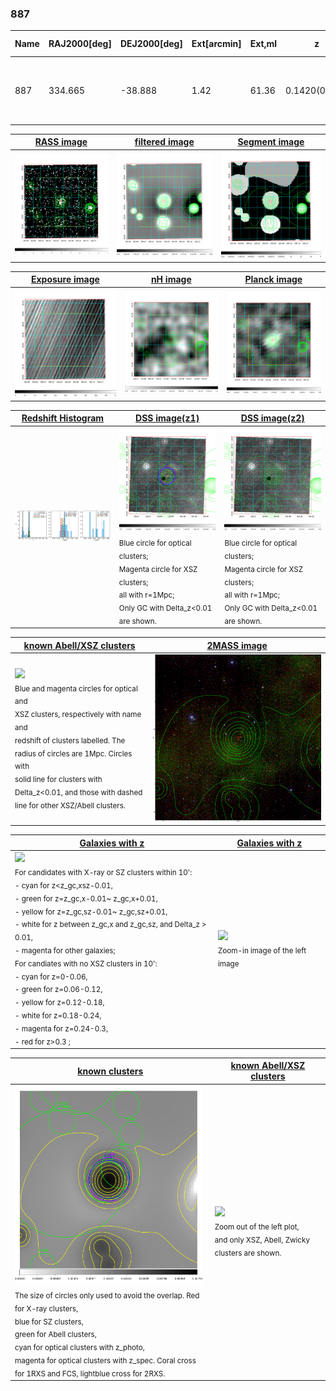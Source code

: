 <div STYLE="page-break-after: always;"></div>

### 887

|Name|RAJ2000[deg]|DEJ2000[deg] |Ext[arcmin]| Ext,ml | z | z_src| C|GC(XSZ,Delta_z<0.01)| GC(OPT,Delta_z<0.01)|GC| R_sig[arcmin] | R500[arcmin] | R500[Mpc]| CRsig[c/s] | CR500[c/s] |L500[1E44 erg/s]|F500[1E-12 erg/s/cm^2]| M500[1E14 Msun]|Tx[keV]|Cnt_sig|Beta|Rc[arcmin]|Comment|Alias|
|---|---|---|---|---|---|------|---|--------|---------|----------|---|---|---|---|---|---|---|---|---|---|---|---|---|---|
|887| 334.665| -38.888| 1.42| 61.36| 0.1420(0.005)| z1, z_xsz| B| MCXC, PSZ2, Tar| A, N, W| A, MCXC, N, PSZ2, Tar, W, XB| 6.362| 7.640| 1.145| 0.339(0.045)| 0.351(0.046)| 3.895(0.215)| 7.215(0.399)| 4.90(0.13)| 5.97(0.10)| 112.1| 0.939(-0.080+0.044)| 3.290(-0.398+0.294)| -| k097|

|[RASS image](../image/887/887_img.pdf)|[filtered image](../image/887/887_fil.pdf)|[Segment image](../image/887/887_seg.pdf)|
|-------------------|--------------------|-------------------|
| <img src="../image/887/887_img.png" width="300">  | <img src="../image/887/887_fil.png" width="300">   | <img src="../image/887/887_seg.png" width="300">  |

|[Exposure image](../image/887/887_mex.pdf)| [nH image](../image/887/887_nh.pdf)| [Planck image](../image/887/887_p.pdf)|
|-------------------|--------------------|-------------------|
|<img src="../image/887/887_mex.png" width="300">   | <img src="../image/887/887_nh.png" width="300">    | <img src="../image/887/887_p.png" width="300"> |

|[Redshift Histogram](../image/887/887_zg.pdf) | [DSS image(z1)](../image/887/887_dss_z1.pdf)      |  [DSS image(z2)](../image/887/887_dss_z2.pdf)    |
|-------------------|--------------------|-------------------|
|<img src="../image/887/887_zg.png" width="300"> |<img src="../image/887/887_dss_z1.png" width="300"> <sub><br>Blue circle for optical clusters; <br>Magenta circle for XSZ clusters; <br>all with r=1Mpc; <br>Only GC with Delta_z<0.01 are shown. </sub>| <img src="../image/887/887_dss_z2.png" width="300"><sub><br>Blue circle for optical clusters; <br>Magenta circle for XSZ clusters; <br>all with r=1Mpc; <br>Only GC with Delta_z<0.01 are shown. </sub> |

|[known Abell/XSZ clusters](../image/887/887_m.pdf) | [2MASS image](../image/887/887_2mass.pdf)      |
|-------------------|-------------------|
|<img src=../image/887/887_m.png width="300"> <br><sub>Blue and magenta circles for optical and <br>XSZ clusters, respectively with name and <br>redshift of clusters labelled. The <br>radius of circles are 1Mpc. Circles with <br>solid line for clusters with <br>Delta_z<0.01, and those with dashed <br>line for other XSZ/Abell clusters.        </sub>|<img src="../image/887/887_2mass.png" width="300">  |

|[Galaxies with z](../image/887/887_opt_ned.pdf) |[Galaxies with z](../image/887/887_opt_ned_zoom.pdf) |
|-------------------|-------------------|
| <img src=../image/887/887_opt_ned.png width="300"> <br><sub> For candidates with X-ray or SZ clusters within 10': <br> - cyan for z<z_gc,xsz-0.01, <br> - green for z=z_gc,x-0.01~ z_gc,x+0.01, <br> - yellow for z=z_gc,sz-0.01~ z_gc,sz+0.01, <br> - white for z between z_gc,x and z_gc,sz, and Delta_z > 0.01, <br> - magenta for other galaxies; <br>For candiates with no XSZ clusters in 10': <br> - cyan for z=0-0.06, <br> - green for z=0.06-0.12, <br> - yellow for z=0.12-0.18, <br> - white for z=0.18-0.24, <br> - magenta for z=0.24-0.3, <br> - red for z>0.3 ;  </sub>|<img src=../image/887/887_opt_ned_zoom.png width="300">  <br><sub> Zoom-in image of the left image</sub>|

|[known clusters](../image/887/887_gc.pdf) |[known Abell/XSZ clusters](../image/887/887_gc_large.pdf) |
|-------------------|-------------------|
| <img src=../image/887/887_gc.png width="300"> <br><sub> The size of circles only used to avoid the overlap. Red for X-ray clusters, <br> blue for SZ clusters, <br> green for Abell clusters, <br> cyan for optical clusters with z_photo, <br> magenta for optical clusters with z_spec. Coral cross for 1RXS and FCS, lightblue cross for 2RXS. </sub>|<img src=../image/887/887_gc_large.png width="300"> <br><sub> Zoom out of the left plot, <br> and only XSZ, Abell, Zwicky clusters are shown. </sub> |



